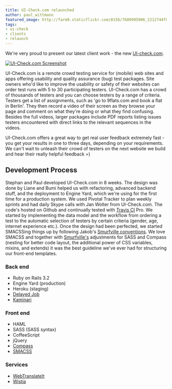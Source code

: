 ```yaml
---
title: UI-Check.com relaunched
author: paul_wittmann
featured_image: http://farm9.staticflickr.com/8156/7689995006_2212744f08_b.jpg
tags:
- ui-check
- clients
- relaunch
---
```

We're very proud to present our latest client work - the new [UI-check.com](http://www.ui-check.com).

[![UI-Check.com Screenshot](http://farm9.staticflickr.com/8156/7689995006_2212744f08_b.jpg)](http://www.ui-check.com)

UI-Check.com is a remote crowd testing service for (mobile) web sites and apps offering usability and quality assurance (bug) test packages.
Site owners who'd like to improve the usability or safety of their websites can order test runs with 5 to 30 participating testers. UI-Check.com has a crowd of thousands of testers and you can choose testers by a range of criteria. Testers get a list of assignments, such as 'go to 9flats.com and book a flat in Berlin'. They then record a video of their screen as they browse your page and comment on what they're doing or what they find confusing. Besides the full videos, larger packages include PDF reports listing issues testers encountered with direct links to the relevant sequences in the videos.

UI-Check.com offers a great way to get real user feedback extremely fast - you get your results in one to three days, depending on your requirements. We can't wait to unleash their crowd of testers on the next website we build and hear their really helpful feedback =)

Development Process
-------------------
Stephan and Paul developed UI-Check.com in 8 weeks. The design was done by Liane and Bumi helped us with refactoring, advanced backend stuff, and the deployment to Engine Yard, which we're using for the first time for a production system.
We used Pivotal Tracker to plan weekly sprints and had daily Skype calls with Jan Wolter from UI-Check.com. The code's hosted on Github and continually tested with [Travis CI](http://travis-ci.org) Pro.
We started by implementing the data model and the workflow from ordering a test to the automatic selection of testers by certain criteria (gender, age, internet experience etc.). 
Once the design had been perfected, we started SMACSSing things up by following Jakob's [Smurfville conventions](https://github.com/railslove/smurfville/wiki/Styleguide). We love SMACSS and together with [Smurfville's](https://github.com/railslove/smurfville) adjustments for SASS and Compass (nesting for better code layout, the additional power of CSS variables, mixins, and extends) it was the best guideline we've ever had for structuring our front-end templates.

### Back end
* Ruby on Rails 3.2
* Engine Yard (production)
* Heroku (staging)
* [Delayed Job](https://github.com/collectiveidea/delayed_job)
* [Kaminari](https://github.com/amatsuda/kaminari)

### Front end
* HAML
* SASS (SASS syntax)
* CoffeeScript
* jQuery
* [Compass](http://compass-style.org)
* [SMACSS](http://smacss.com)

### Services
* [WebTranslateIt](https://webtranslateit.com)
* [Wistia](http://wistia.com)
